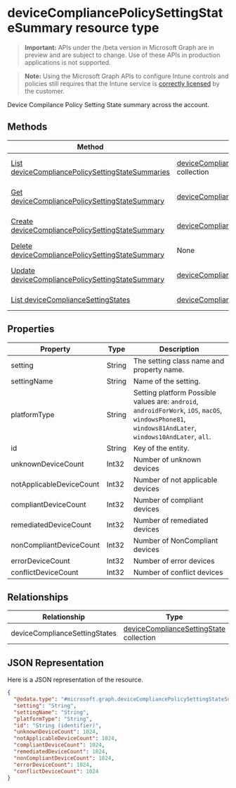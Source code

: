 ﻿# deviceCompliancePolicySettingStateSummary resource type

> **Important:** APIs under the /beta version in Microsoft Graph are in preview and are subject to change. Use of these APIs in production applications is not supported.

> **Note:** Using the Microsoft Graph APIs to configure Intune controls and policies still requires that the Intune service is [correctly licensed](https://go.microsoft.com/fwlink/?linkid=839381) by the customer.

Device Compilance Policy Setting State summary across the account.
## Methods
|Method|Return Type|Description|
|---|---|---|
|[List deviceCompliancePolicySettingStateSummaries](../api/intune_deviceconfig_devicecompliancepolicysettingstatesummary_list.md)|[deviceCompliancePolicySettingStateSummary](../resources/intune_deviceconfig_devicecompliancepolicysettingstatesummary.md) collection|List properties and relationships of the [deviceCompliancePolicySettingStateSummary](../resources/intune_deviceconfig_devicecompliancepolicysettingstatesummary.md) objects.|
|[Get deviceCompliancePolicySettingStateSummary](../api/intune_deviceconfig_devicecompliancepolicysettingstatesummary_get.md)|[deviceCompliancePolicySettingStateSummary](../resources/intune_deviceconfig_devicecompliancepolicysettingstatesummary.md)|Read properties and relationships of the [deviceCompliancePolicySettingStateSummary](../resources/intune_deviceconfig_devicecompliancepolicysettingstatesummary.md) object.|
|[Create deviceCompliancePolicySettingStateSummary](../api/intune_deviceconfig_devicecompliancepolicysettingstatesummary_create.md)|[deviceCompliancePolicySettingStateSummary](../resources/intune_deviceconfig_devicecompliancepolicysettingstatesummary.md)|Create a new [deviceCompliancePolicySettingStateSummary](../resources/intune_deviceconfig_devicecompliancepolicysettingstatesummary.md) object.|
|[Delete deviceCompliancePolicySettingStateSummary](../api/intune_deviceconfig_devicecompliancepolicysettingstatesummary_delete.md)|None|Deletes a [deviceCompliancePolicySettingStateSummary](../resources/intune_deviceconfig_devicecompliancepolicysettingstatesummary.md).|
|[Update deviceCompliancePolicySettingStateSummary](../api/intune_deviceconfig_devicecompliancepolicysettingstatesummary_update.md)|[deviceCompliancePolicySettingStateSummary](../resources/intune_deviceconfig_devicecompliancepolicysettingstatesummary.md)|Update the properties of a [deviceCompliancePolicySettingStateSummary](../resources/intune_deviceconfig_devicecompliancepolicysettingstatesummary.md) object.|
|[List deviceComplianceSettingStates](../api/intune_deviceconfig_devicecompliancesettingstate_list.md)|[deviceComplianceSettingState](../resources/intune_deviceconfig_devicecompliancesettingstate.md) collection|List properties and relationships of the [deviceComplianceSettingState](../resources/intune_deviceconfig_devicecompliancesettingstate.md) objects.|

## Properties
|Property|Type|Description|
|---|---|---|
|setting|String|The setting class name and property name.|
|settingName|String|Name of the setting.|
|platformType|String|Setting platform Possible values are: `android`, `androidForWork`, `iOS`, `macOS`, `windowsPhone81`, `windows81AndLater`, `windows10AndLater`, `all`.|
|id|String|Key of the entity.|
|unknownDeviceCount|Int32|Number of unknown devices|
|notApplicableDeviceCount|Int32|Number of not applicable devices|
|compliantDeviceCount|Int32|Number of compliant devices|
|remediatedDeviceCount|Int32|Number of remediated devices|
|nonCompliantDeviceCount|Int32|Number of NonCompliant devices|
|errorDeviceCount|Int32|Number of error devices|
|conflictDeviceCount|Int32|Number of conflict devices|

## Relationships
|Relationship|Type|Description|
|---|---|---|
|deviceComplianceSettingStates|[deviceComplianceSettingState](../resources/intune_deviceconfig_devicecompliancesettingstate.md) collection|Not yet documented|

## JSON Representation
Here is a JSON representation of the resource.
<!-- {
  "blockType": "resource",
  "keyProperty": "id",
  "@odata.type": "microsoft.graph.deviceCompliancePolicySettingStateSummary"
}
-->
```json
{
  "@odata.type": "#microsoft.graph.deviceCompliancePolicySettingStateSummary",
  "setting": "String",
  "settingName": "String",
  "platformType": "String",
  "id": "String (identifier)",
  "unknownDeviceCount": 1024,
  "notApplicableDeviceCount": 1024,
  "compliantDeviceCount": 1024,
  "remediatedDeviceCount": 1024,
  "nonCompliantDeviceCount": 1024,
  "errorDeviceCount": 1024,
  "conflictDeviceCount": 1024
}
```



